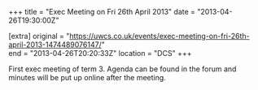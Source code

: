 +++
title = "Exec Meeting on Fri 26th April 2013"
date = "2013-04-26T19:30:00Z"

[extra]
original = "https://uwcs.co.uk/events/exec-meeting-on-fri-26th-april-2013-1474489076147/"    
end = "2013-04-26T20:20:33Z"
location = "DCS"
+++

First exec meeting of term 3. Agenda can be found in the forum and minutes will be put up online after the meeting.

